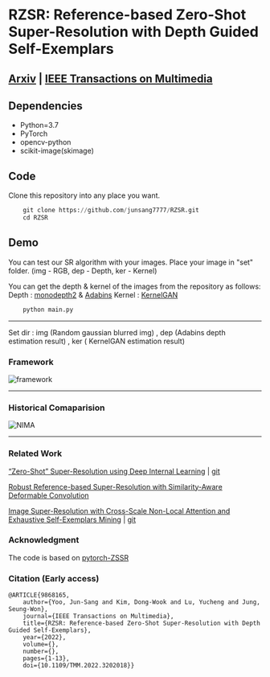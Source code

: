 # RZSR: Reference-based Zero-Shot Super-Resolution with Depth Guided Self-Exemplars

## [Arxiv](https://arxiv.org/abs/2208.11313) | [IEEE Transactions on Multimedia](https://ieeexplore.ieee.org/document/9868165)

## Dependencies
* Python=3.7
* PyTorch
* opencv-python
* scikit-image(skimage)

## Code
Clone this repository into any place you want.

```python
    git clone https://github.com/junsang7777/RZSR.git 
    cd RZSR
```

## Demo
You can test our SR algorithm with your images. Place your image in "set" folder. (img - RGB, dep - Depth, ker - Kernel)

You can get the depth & kernel of the images from the repository as follows: Depth : [monodepth2](https://github.com/nianticlabs/monodepth2) & [Adabins](https://github.com/shariqfarooq123/AdaBins) Kernel : [KernelGAN](https://github.com/sefibk/KernelGAN)

```python
    python main.py
```


---
Set dir : img (Random gaussian blurred img) , dep (Adabins depth estimation result) , ker ( KernelGAN estimation result)

### Framework
![framework](https://user-images.githubusercontent.com/37012124/187117833-38ad62e7-cd89-4166-a2b0-6767082b1016.png)

---
### Historical Comaparision

![NIMA](https://user-images.githubusercontent.com/37012124/154197367-abb6d02a-88a2-4c98-ba94-b12e688462d8.png)

---
### Related Work
[“Zero-Shot” Super-Resolution using Deep Internal Learning](https://openaccess.thecvf.com/content_cvpr_2018/papers/Shocher_Zero-Shot_Super-Resolution_Using_CVPR_2018_paper.pdf) | [git](https://github.com/assafshocher/ZSSR)

[Robust Reference-based Super-Resolution
with Similarity-Aware Deformable Convolution](https://openaccess.thecvf.com/content_CVPR_2020/papers/Shim_Robust_Reference-Based_Super-Resolution_With_Similarity-Aware_Deformable_Convolution_CVPR_2020_paper.pdf)

[Image Super-Resolution with Cross-Scale Non-Local Attention
and Exhaustive Self-Exemplars Mining](https://openaccess.thecvf.com/content_CVPR_2020/papers/Mei_Image_Super-Resolution_With_Cross-Scale_Non-Local_Attention_and_Exhaustive_Self-Exemplars_Mining_CVPR_2020_paper.pdf) | [git](https://github.com/SHI-Labs/Cross-Scale-Non-Local-Attention)

### Acknowledgment
The code is based on [pytorch-ZSSR](https://github.com/HarukiYqM/pytorch-ZSSR)

### Citation (Early access)
```
@ARTICLE{9868165,
    author={Yoo, Jun-Sang and Kim, Dong-Wook and Lu, Yucheng and Jung, Seung-Won},
    journal={IEEE Transactions on Multimedia}, 
    title={RZSR: Reference-based Zero-Shot Super-Resolution with Depth Guided Self-Exemplars}, 
    year={2022},
    volume={},
    number={},
    pages={1-13},
    doi={10.1109/TMM.2022.3202018}}
```

